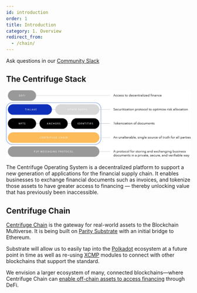 ```yaml
---
id: introduction
order: 1
title: Introduction
category: 1. Overview
redirect_from:
  - /chain/
---
```


Ask questions in our [Community Slack](https://centrifuge.io/slack)

## The Centrifuge Stack

![](../../../src/images/chain/cent-stack.jpeg)

The Centrifuge Operating System is a decentralized platform to support a new generation of applications for the financial supply chain. It enables businesses to exchange financial documents such as invoices, and tokenize those assets to have greater access to financing — thereby unlocking value that has previously been inaccessible. 



## Centrifuge Chain
[Centrifuge Chain](https://github.com/centrifuge/centrifuge-chain) is the gateway for real-world assets to the Blockchain Multiverse. It is being built on [Parity Substrate](https://substrate.dev) with an initial bridge to Ethereum. 

Substrate will allow us to easily tap into the [Polkadot](https://polkadot.network) ecosystem at a future point in time as well as re-using [XCMP](https://wiki.polkadot.network/docs/en/learn-crosschain) modules to connect with other blockchains that support the standard.

We envision a larger ecosystem of many, connected blockchains—where Centrifuge Chain can [enable off-chain assets to access financing](https://medium.com/centrifuge/centrifuge-chain-the-gateway-for-real-world-assets-to-the-blockchain-multiverse-41dd5597ecf1) through DeFi.
